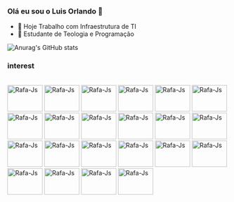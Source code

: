 ### Olá eu sou o Luis Orlando 👋

- 🔭 Hoje Trabalho com Infraestrutura de TI
- 🌱 Estudante de Teologia e Programação

 ![Anurag's GitHub stats](https://github-readme-stats.vercel.app/api?username=lopcarv&theme=aura&show_icons=true)



 
</div>
                                                                                                                                          
### interest
<div style="display: inline_block"><br>
<img alingn="center" alt="Rafa-Js" height="60" width="80"   src="https://cdn.jsdelivr.net/gh/devicons/devicon/icons/linux/linux-original.svg" />
<img alingn="center" alt="Rafa-Js" height="60" width="80"   src="https://pop.system76.com/icon-512.png" /> 
<img alingn="center" alt="Rafa-Js" height="60" width="80"   src="https://iconape.com/wp-content/files/hc/353261/png/353261.png" />
 
<img alingn="center" alt="Rafa-Js" height="60" width="80"   src="https://cdn.jsdelivr.net/gh/devicons/devicon/icons/mysql/mysql-original-wordmark.svg" />
<img alingn="center" alt="Rafa-Js" height="60" width="80"   src="https://www.al-fahad.biz/wp-content/uploads/2021/03/oracle.png" /> 
<img alingn="center" alt="Rafa-Js" height="60" width="80"   src="https://cdn.jsdelivr.net/gh/devicons/devicon/icons/html5/html5-original.svg" />  
<img alingn="center" alt="Rafa-Js" height="60" width="80"   src="https://cdn.jsdelivr.net/gh/devicons/devicon/icons/css3/css3-original-wordmark.svg" />  
<img alingn="center" alt="Rafa-Js" height="60" width="80"   src="https://cdn.jsdelivr.net/gh/devicons/devicon/icons/javascript/javascript-original.svg" /> 

 
 
 
<img alingn="center" alt="Rafa-Js" height="60" width="80"   src="https://cdn.jsdelivr.net/gh/devicons/devicon/icons/tomcat/tomcat-original.svg" />
<img alingn="center" alt="Rafa-Js" height="60" width="80"   src="https://cdn.jsdelivr.net/gh/devicons/devicon/icons/python/python-original.svg" />   
<img alingn="center" alt="Rafa-Js" height="60" width="80"   src="https://cdn.jsdelivr.net/gh/devicons/devicon/icons/docker/docker-original.svg" /> 
<img alingn="center" alt="Rafa-Js" height="60" width="80"   src="https://www.pngitem.com/pimgs/m/478-4782464_pfsense-square-logo-pfsense-logo-square-hd-png.png" />
<img alingn="center" alt="Rafa-Js" height="60" width="80"   src="https://smkn1panyabungan.sch.id/wp-content/uploads/2017/03/mikrotik-1900x990_c.jpg" />
<img alingn="center" alt="Rafa-Js" height="60" width="80"   src="https://img.icons8.com/color/2x/google-cloud-platform.png" />  
<img alingn="center" alt="Rafa-Js" height="60" width="80"   src="https://img.icons8.com/color/2x/vmware.png" /> 
<img alingn="center" alt="Rafa-Js" height="60" width="80"   src="https://img.icons8.com/color/512/amazon-web-services.png" />                                                                                                             
 
<img alingn="center" alt="Rafa-Js" height="60" width="80"   src="http://princetechsolutions.com/wp-content/uploads/2018/03/QlikSense.png" />
<img alingn="center" alt="Rafa-Js" height="60" width="80"   src="https://brandslogos.com/wp-content/uploads/thumbs/alfresco-logo-vector-1.svg" />
<img alingn="center" alt="Rafa-Js" height="60" width="80"   src="https://cdn.cdnlogo.com/logos/a/65/azure-active-directory.svg" />


<img alingn="center" alt="Rafa-Js" height="60" width="80"  src="https://tic.gal/wp-content/uploads/2017/11/PictoGlpi-1-300x300.png" />                   
<img alingn="center" alt="Rafa-Js" height="60" width="80"  src="https://guiadohost.files.wordpress.com/2022/05/logomarca-osticket-helpdesk.png" /> 
  
<img alingn="center" alt="Rafa-Js" height="60" width="80"   src="https://assets.zabbix.com/img/logo/zabbix_logo_313x82.png" />     

 


</div>
